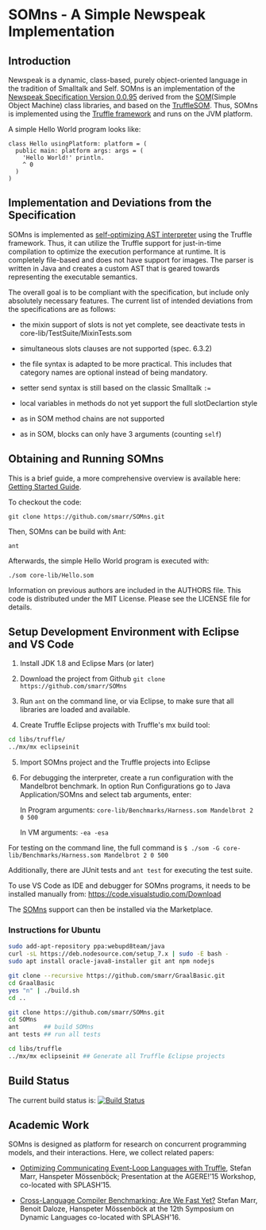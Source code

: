 SOMns - A Simple Newspeak Implementation
========================================

Introduction
------------

Newspeak is a dynamic, class-based, purely object-oriented language in the
tradition of Smalltalk and Self. SOMns is an implementation of the [Newspeak
Specification Version 0.0.95][spec] derived from the [SOM][SOM](Simple Object
Machine) class libraries, and based on the [TruffleSOM][TSOM]. Thus, SOMns is
implemented using the [Truffle framework][T] and runs on the JVM platform.

A simple Hello World program looks like:

```Smalltalk
class Hello usingPlatform: platform = (
  public main: platform args: args = (
    'Hello World!' println.
    ^ 0
  )
)
```

Implementation and Deviations from the Specification
----------------------------------------------------

SOMns is implemented as [self-optimizing AST interpreter][SOAI] using the
Truffle framework. Thus, it can utilize the Truffle support for just-in-time
compilation to optimize the execution performance at runtime. It is completely
file-based and does not have support for images. The parser is written in Java
and creates a custom AST that is geared towards representing the executable
semantics.

The overall goal is to be compliant with the specification, but include only
absolutely necessary features. The current list of intended deviations from
the specifications are as follows:

 - the mixin support of slots is not yet complete, see deactivate tests in core-lib/TestSuite/MixinTests.som

 - simultaneous slots clauses are not supported (spec. 6.3.2)

 - the file syntax is adapted to be more practical. This includes that
   category names are optional instead of being mandatory.

 - setter send syntax is still based on the classic Smalltalk `:=`

 - local variables in methods do not yet support the full slotDeclartion style

 - as in SOM method chains are not supported

 - as in SOM, blocks can only have 3 arguments (counting `self`)

Obtaining and Running SOMns
---------------------------

This is a brief guide, a more comprehensive overview is available here:
[Getting Started Guide](http://som-st.github.io/somns/getting-started/).

To checkout the code:

    git clone https://github.com/smarr/SOMns.git

Then, SOMns can be build with Ant:

    ant

Afterwards, the simple Hello World program is executed with:

    ./som core-lib/Hello.som

Information on previous authors are included in the AUTHORS file. This code is
distributed under the MIT License. Please see the LICENSE file for details.

Setup Development Environment with Eclipse and VS Code
------------------------------------------------------

1. Install JDK 1.8 and Eclipse Mars (or later)

2. Download the project from Github
   `git clone https://github.com/smarr/SOMns`

3. Run `ant` on the command line, or via Eclipse, to make sure that all
   libraries are loaded and available.

4. Create Truffle Eclipse projects with Truffle's mx build tool:

```bash
cd libs/truffle/
../mx/mx eclipseinit
```

5. Import SOMns project and the Truffle projects into Eclipse

6. For debugging the interpreter, create a run configuration with the
   Mandelbrot benchmark.
   In option Run Configurations go to Java Application/SOMns and select tab
   arguments, enter:

   In Program arguments:
     `core-lib/Benchmarks/Harness.som Mandelbrot 2 0 500`

   In VM arguments:
     `-ea -esa`

For testing on the command line, the full command is
`$ ./som -G core-lib/Benchmarks/Harness.som Mandelbrot 2 0 500`

Additionally, there are JUnit tests and `ant test` for executing the test suite.

To use VS Code as IDE and debugger for SOMns programs,
it needs to be installed manually from: https://code.visualstudio.com/Download

The [SOMns](https://marketplace.visualstudio.com/items?itemName=MetaConcProject.SOMns) support can then be installed via the Marketplace.

### Instructions for Ubuntu

```bash
sudo add-apt-repository ppa:webupd8team/java
curl -sL https://deb.nodesource.com/setup_7.x | sudo -E bash -
sudo apt install oracle-java8-installer git ant npm nodejs

git clone --recursive https://github.com/smarr/GraalBasic.git
cd GraalBasic
yes "n" | ./build.sh
cd ..

git clone https://github.com/smarr/SOMns.git
cd SOMns
ant       ## build SOMns
ant tests ## run all tests

cd libs/truffle
../mx/mx eclipseinit ## Generate all Truffle Eclipse projects
```

Build Status
------------

The current build status is: [![Build Status](https://travis-ci.org/smarr/SOMns.png?branch=master)](https://travis-ci.org/smarr/SOMns)

Academic Work
-------------

SOMns is designed as platform for research on concurrent programming models,
and their interactions. Here, we collect related papers:

 - [Optimizing Communicating Event-Loop Languages with
    Truffle](http://stefan-marr.de/2015/10/optimizing-communicating-event-loop-languages-with-truffle/),
    Stefan Marr, Hanspeter Mössenböck; Presentation at the AGERE!’15 Workshop, co-located with SPLASH’15.

 - [Cross-Language Compiler Benchmarking: Are We Fast Yet?](http://stefan-marr.de/papers/dls-marr-et-al-cross-language-compiler-benchmarking-are-we-fast-yet/)
    Stefan Marr, Benoit Daloze, Hanspeter Mössenböck at the 12th Symposium on
    Dynamic Languages co-located with SPLASH'16.

 [SOM]: http://som-st.github.io/
 [TSOM]:https://github.com/SOM-st/TruffleSOM
 [SOAI]:http://lafo.ssw.uni-linz.ac.at/papers/2012_DLS_SelfOptimizingASTInterpreters.pdf
 [T]:   http://ssw.uni-linz.ac.at/Research/Projects/JVM/Truffle.html
 [spec]:http://bracha.org/newspeak-spec.pdf
